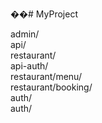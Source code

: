 ��#   M y P r o j e c t 


admin/                                                                              
api/                                                                
restaurant/                                                                    
api-auth/                                                      
restaurant/menu/                                                          
restaurant/booking/                                                
auth/                                                                      
auth/                                                        


